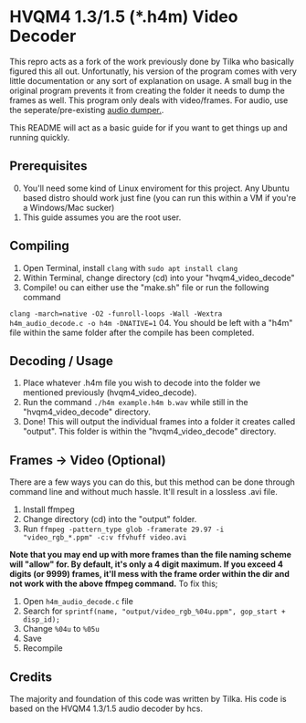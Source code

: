 # HVQM4 1.3/1.5 (*.h4m) Video Decoder

This repro acts as a fork of the work previously done by Tilka who basically figured this all out. Unfortunatly, his version of the program comes with very little documentation or any sort of explanation on usage. A small bug in the original program prevents it from creating the folder it needs to dump the frames as well.
This program only deals with video/frames. For audio, use the seperate/pre-existing [audio dumper.](https://hcs64.com/mboard/forumlong.php?showthread=20147).

This README will act as a basic guide for if you want to get things up and running quickly.

## Prerequisites
00. You'll need some kind of Linux enviroment for this project. Any Ubuntu based distro should work just fine (you can run this within a VM if you're a Windows/Mac sucker)
01. This guide assumes you are the root user.

## Compiling
01. Open Terminal, install ``clang`` with ```sudo apt install clang```
02. Within Terminal, change directory (cd) into your "hvqm4_video_decode"
03. Compile! ou can either use the "make.sh" file or run the following command

``clang -march=native -O2 -funroll-loops -Wall -Wextra h4m_audio_decode.c -o h4m -DNATIVE=1``
04. You should be left with a "h4m" file within the same folder after the compile has been completed.

## Decoding / Usage
01. Place whatever .h4m file you wish to decode into the folder we mentioned previously (hvqm4_video_decode).
02. Run the command ``./h4m example.h4m b.wav`` while still in the "hvqm4_video_decode" directory.
03. Done! This will output the individual frames into a folder it creates called "output". This folder is within the "hvqm4_video_decode" directory.

## Frames -> Video (Optional)
There are a few ways you can do this, but this method can be done through command line and without much hassle. It'll result in a lossless .avi file.

01. Install ffmpeg
02. Change directory (cd) into the "output" folder.
03. Run ```ffmpeg -pattern_type glob -framerate 29.97 -i "video_rgb_*.ppm" -c:v ffvhuff video.avi```

**Note that you may end up with more frames than the file naming scheme will "allow" for. By default, it's only a 4 digit maximum. If you exceed 4 digits (or 9999) frames, it'll mess with the frame order within the dir and not work with the above ffmpeg command.**
To fix this;
01. Open ``h4m_audio_decode.c`` file
02. Search for ``sprintf(name, "output/video_rgb_%04u.ppm", gop_start + disp_id);``
03. Change ``%04u`` to ``%05u``
04. Save
05. Recompile

## Credits
The majority and foundation of this code was written by Tilka. His code is based on the HVQM4 1.3/1.5 audio decoder by hcs.